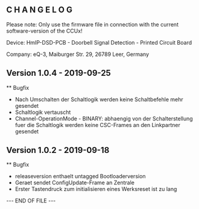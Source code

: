 C H A N G E L O G
-----------------

Please note: Only use the firmware file in connection with the current software-version
of the CCUx!

Device: HmIP-DSD-PCB - Doorbell Signal Detection - Printed Circuit Board

Company: eQ-3, Maiburger Str. 29, 26789 Leer, Germany



Version 1.0.4 - 2019-09-25
--------------------------------------------------------------

** Bugfix
   * Nach Umschalten der Schaltlogik werden keine Schaltbefehle mehr gesendet
   * Schaltlogik vertauscht
   * Channel-OperationMode - BINARY: abhaengig von der Schalterstellung fuer die Schaltlogik werden keine CSC-Frames an den Linkpartner gesendet



Version 1.0.2 - 2019-09-18
--------------------------------------------------------------

** Bugfix
   * releaseversion enthaelt untagged Bootloaderversion
   * Geraet sendet ConfigUpdate-Frame an Zentrale
   * Erster Tastendruck zum initialisieren eines Werksreset ist zu lang


--- END OF FILE ---

